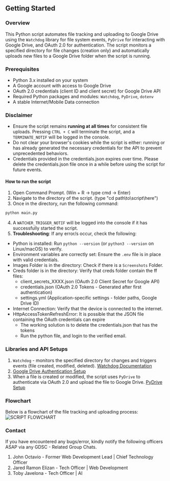 ## Getting Started

### Overview
This Python script automates file tracking and uploading to Google Drive using the `Watchdog` library for file system events, `PyDrive` for interacting with Google Drive, and OAuth 2.0 for authentication. The script monitors a specified directory for file changes (creation only) and automatically uploads new files to a Google Drive folder when the script is running.

### Prerequisites
- Python 3.x installed on your system
- A Google account with access to Google Drive
- OAuth 2.0 credentials (client ID and client secret) for Google Drive API
- Required Python packages and modules: `Watchdog`, `PyDrive`, `dotenv`
- A stable Internet/Mobile Data connection

### Disclaimer
- Ensure the script remains **running at all times** for consistent file uploads. Pressing `CTRL + C` will terminate the script, and a `TERMINATE_NOTIF` will be logged in the console.
- Do not clear your browser's cookies while the script is either: running or has already generated the necessary credentials for the API to prevent unprecedented behaviors.
- Credentials provided in the credentials.json expires over time. Please delete the credentials.json file once in a while before using the script for future events.
  
#### How to run the script
1. Open Command Prompt. (Win + R -> type cmd -> Enter)
2. Navigate to the directory of the script. (type "cd path\to\script\here")
3. Once in the directory, run the following command:
```bash
python main.py
```
4. A `WATCHER_TRIGGER_NOTIF` will be logged into the console if it has successfully started the script.
5. **Troubleshooting**: If any error/s occur, check the following:
* Python is installed: Run `python --version` (or `python3 --version` on Linux/macOS) to verify.
* Environment variables are correctly set: Ensure the `.env` file is in place with valid credentials.
* Images Folder is in the directory: Check if there is a `Screenshots` Folder.
* Creds folder is in the directory: Verify that creds folder contain the ff files: 
    * client_secrets_XXXX.json (OAuth 2.0 Client Secret for Google API)
    * credentials.json (OAuth 2.0 Tokens - Generated after first authentication)
    * settings.yml (Application-specific settings - folder paths, Google Drive ID)
* Internet Connection: Verify that the device is connected to the internet. 
* HttpAccessTokenRefreshError: It is possible that the JSON file containing the OAuth credentials can expire
    * The working solution is to delete the credentials.json that has the tokens
    * Run the python file, and login to the verified email.

### Libraries and API Setups
1. `Watchdog` - monitors the specified directory for changes and triggers events (file created, modified, deleted). [Watchdog Documentation](https://pypi.org/project/watchdog/)
2. [Google Drive Authentication Setup](https://d35mpxyw7m7k7g.cloudfront.net/bigdata_1/Get+Authentication+for+Google+Service+API+.pdf)  
3. When a file is created or modified, the script uses `PyDrive` to authenticate via OAuth 2.0 and upload the file to Google Drive. [PyDrive Setup](https://www.projectpro.io/recipes/upload-files-to-google-drive-using-python)

### Flowchart
Below is a flowchart of the file tracking and uploading process:
![SCRIPT FLOWCHART](https://drive.google.com/uc?export=view&id=1HOV52x1Koib68olhBU0zZl9oAJXi45Kp)

### Contact
If you have encountered any bugs/error, kindly notify the following officers ASAP via any GDSC - Related Group Chats.
1. John Octavio - Former Web Development Lead | Chief Technology Officer
2. Jared Ramon Elizan - Tech Officer | Web Development
3. Toby Javelona - Tech Officer | AI
